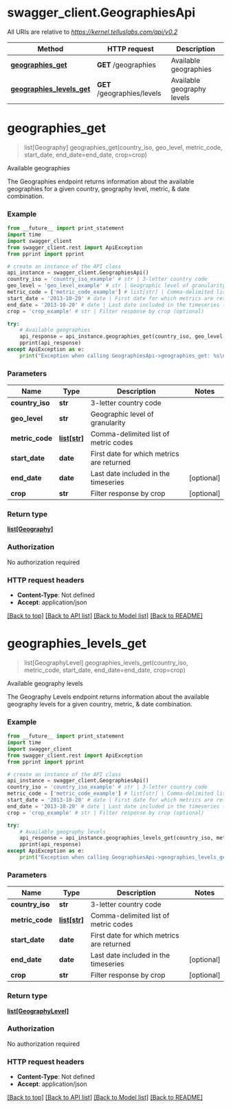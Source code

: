 # swagger_client.GeographiesApi

All URIs are relative to *https://kernel.telluslabs.com/api/v0.2*

Method | HTTP request | Description
------------- | ------------- | -------------
[**geographies_get**](GeographiesApi.md#geographies_get) | **GET** /geographies | Available geographies
[**geographies_levels_get**](GeographiesApi.md#geographies_levels_get) | **GET** /geographies/levels | Available geography levels


# **geographies_get**
> list[Geography] geographies_get(country_iso, geo_level, metric_code, start_date, end_date=end_date, crop=crop)

Available geographies

The Geographies endpoint returns information about the available geographies for a given country, geography level, metric, & date combination.

### Example 
```python
from __future__ import print_statement
import time
import swagger_client
from swagger_client.rest import ApiException
from pprint import pprint

# create an instance of the API class
api_instance = swagger_client.GeographiesApi()
country_iso = 'country_iso_example' # str | 3-letter country code
geo_level = 'geo_level_example' # str | Geographic level of granularity
metric_code = ['metric_code_example'] # list[str] | Comma-delimited list of metric codes
start_date = '2013-10-20' # date | First date for which metrics are returned
end_date = '2013-10-20' # date | Last date included in the timeseries (optional)
crop = 'crop_example' # str | Filter response by crop (optional)

try: 
    # Available geographies
    api_response = api_instance.geographies_get(country_iso, geo_level, metric_code, start_date, end_date=end_date, crop=crop)
    pprint(api_response)
except ApiException as e:
    print("Exception when calling GeographiesApi->geographies_get: %s\n" % e)
```

### Parameters

Name | Type | Description  | Notes
------------- | ------------- | ------------- | -------------
 **country_iso** | **str**| 3-letter country code | 
 **geo_level** | **str**| Geographic level of granularity | 
 **metric_code** | [**list[str]**](str.md)| Comma-delimited list of metric codes | 
 **start_date** | **date**| First date for which metrics are returned | 
 **end_date** | **date**| Last date included in the timeseries | [optional] 
 **crop** | **str**| Filter response by crop | [optional] 

### Return type

[**list[Geography]**](Geography.md)

### Authorization

No authorization required

### HTTP request headers

 - **Content-Type**: Not defined
 - **Accept**: application/json

[[Back to top]](#) [[Back to API list]](../README.md#documentation-for-api-endpoints) [[Back to Model list]](../README.md#documentation-for-models) [[Back to README]](../README.md)

# **geographies_levels_get**
> list[GeographyLevel] geographies_levels_get(country_iso, metric_code, start_date, end_date=end_date, crop=crop)

Available geography levels

The Geography Levels endpoint returns information about the available geography levels for a given country, metric, & date combination.

### Example 
```python
from __future__ import print_statement
import time
import swagger_client
from swagger_client.rest import ApiException
from pprint import pprint

# create an instance of the API class
api_instance = swagger_client.GeographiesApi()
country_iso = 'country_iso_example' # str | 3-letter country code
metric_code = ['metric_code_example'] # list[str] | Comma-delimited list of metric codes
start_date = '2013-10-20' # date | First date for which metrics are returned
end_date = '2013-10-20' # date | Last date included in the timeseries (optional)
crop = 'crop_example' # str | Filter response by crop (optional)

try: 
    # Available geography levels
    api_response = api_instance.geographies_levels_get(country_iso, metric_code, start_date, end_date=end_date, crop=crop)
    pprint(api_response)
except ApiException as e:
    print("Exception when calling GeographiesApi->geographies_levels_get: %s\n" % e)
```

### Parameters

Name | Type | Description  | Notes
------------- | ------------- | ------------- | -------------
 **country_iso** | **str**| 3-letter country code | 
 **metric_code** | [**list[str]**](str.md)| Comma-delimited list of metric codes | 
 **start_date** | **date**| First date for which metrics are returned | 
 **end_date** | **date**| Last date included in the timeseries | [optional] 
 **crop** | **str**| Filter response by crop | [optional] 

### Return type

[**list[GeographyLevel]**](GeographyLevel.md)

### Authorization

No authorization required

### HTTP request headers

 - **Content-Type**: Not defined
 - **Accept**: application/json

[[Back to top]](#) [[Back to API list]](../README.md#documentation-for-api-endpoints) [[Back to Model list]](../README.md#documentation-for-models) [[Back to README]](../README.md)

